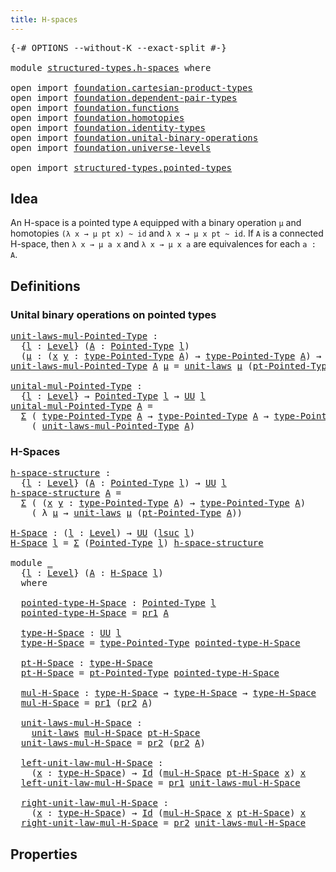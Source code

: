 ```yaml
---
title: H-spaces
---
```


<pre class="Agda"><a id="34" class="Symbol">{-#</a> <a id="38" class="Keyword">OPTIONS</a> <a id="46" class="Pragma">--without-K</a> <a id="58" class="Pragma">--exact-split</a> <a id="72" class="Symbol">#-}</a>

<a id="77" class="Keyword">module</a> <a id="84" href="structured-types.h-spaces.html" class="Module">structured-types.h-spaces</a> <a id="110" class="Keyword">where</a>

<a id="117" class="Keyword">open</a> <a id="122" class="Keyword">import</a> <a id="129" href="foundation.cartesian-product-types.html" class="Module">foundation.cartesian-product-types</a>
<a id="164" class="Keyword">open</a> <a id="169" class="Keyword">import</a> <a id="176" href="foundation.dependent-pair-types.html" class="Module">foundation.dependent-pair-types</a>
<a id="208" class="Keyword">open</a> <a id="213" class="Keyword">import</a> <a id="220" href="foundation.functions.html" class="Module">foundation.functions</a>
<a id="241" class="Keyword">open</a> <a id="246" class="Keyword">import</a> <a id="253" href="foundation.homotopies.html" class="Module">foundation.homotopies</a>
<a id="275" class="Keyword">open</a> <a id="280" class="Keyword">import</a> <a id="287" href="foundation.identity-types.html" class="Module">foundation.identity-types</a>
<a id="313" class="Keyword">open</a> <a id="318" class="Keyword">import</a> <a id="325" href="foundation.unital-binary-operations.html" class="Module">foundation.unital-binary-operations</a>
<a id="361" class="Keyword">open</a> <a id="366" class="Keyword">import</a> <a id="373" href="foundation.universe-levels.html" class="Module">foundation.universe-levels</a>

<a id="401" class="Keyword">open</a> <a id="406" class="Keyword">import</a> <a id="413" href="structured-types.pointed-types.html" class="Module">structured-types.pointed-types</a>
</pre>
## Idea

An H-space is a pointed type `A` equipped with a binary operation `μ` and homotopies `(λ x → μ pt x) ~ id` and `λ x → μ x pt ~ id`. If `A` is a connected H-space, then `λ x → μ a x` and `λ x → μ x a` are equivalences for each `a : A`.

## Definitions

### Unital binary operations on pointed types

<pre class="Agda"><a id="unit-laws-mul-Pointed-Type"></a><a id="765" href="structured-types.h-spaces.html#765" class="Function">unit-laws-mul-Pointed-Type</a> <a id="792" class="Symbol">:</a>
  <a id="796" class="Symbol">{</a><a id="797" href="structured-types.h-spaces.html#797" class="Bound">l</a> <a id="799" class="Symbol">:</a> <a id="801" href="Agda.Primitive.html#597" class="Postulate">Level</a><a id="806" class="Symbol">}</a> <a id="808" class="Symbol">(</a><a id="809" href="structured-types.h-spaces.html#809" class="Bound">A</a> <a id="811" class="Symbol">:</a> <a id="813" href="structured-types.pointed-types.html#383" class="Function">Pointed-Type</a> <a id="826" href="structured-types.h-spaces.html#797" class="Bound">l</a><a id="827" class="Symbol">)</a>
  <a id="831" class="Symbol">(</a><a id="832" href="structured-types.h-spaces.html#832" class="Bound">μ</a> <a id="834" class="Symbol">:</a> <a id="836" class="Symbol">(</a><a id="837" href="structured-types.h-spaces.html#837" class="Bound">x</a> <a id="839" href="structured-types.h-spaces.html#839" class="Bound">y</a> <a id="841" class="Symbol">:</a> <a id="843" href="structured-types.pointed-types.html#518" class="Function">type-Pointed-Type</a> <a id="861" href="structured-types.h-spaces.html#809" class="Bound">A</a><a id="862" class="Symbol">)</a> <a id="864" class="Symbol">→</a> <a id="866" href="structured-types.pointed-types.html#518" class="Function">type-Pointed-Type</a> <a id="884" href="structured-types.h-spaces.html#809" class="Bound">A</a><a id="885" class="Symbol">)</a> <a id="887" class="Symbol">→</a> <a id="889" href="foundation-core.universe-levels.html#222" class="Primitive">UU</a> <a id="892" href="structured-types.h-spaces.html#797" class="Bound">l</a>
<a id="894" href="structured-types.h-spaces.html#765" class="Function">unit-laws-mul-Pointed-Type</a> <a id="921" href="structured-types.h-spaces.html#921" class="Bound">A</a> <a id="923" href="structured-types.h-spaces.html#923" class="Bound">μ</a> <a id="925" class="Symbol">=</a> <a id="927" href="foundation.unital-binary-operations.html#1113" class="Function">unit-laws</a> <a id="937" href="structured-types.h-spaces.html#923" class="Bound">μ</a> <a id="939" class="Symbol">(</a><a id="940" href="structured-types.pointed-types.html#576" class="Function">pt-Pointed-Type</a> <a id="956" href="structured-types.h-spaces.html#921" class="Bound">A</a><a id="957" class="Symbol">)</a>

<a id="unital-mul-Pointed-Type"></a><a id="960" href="structured-types.h-spaces.html#960" class="Function">unital-mul-Pointed-Type</a> <a id="984" class="Symbol">:</a>
  <a id="988" class="Symbol">{</a><a id="989" href="structured-types.h-spaces.html#989" class="Bound">l</a> <a id="991" class="Symbol">:</a> <a id="993" href="Agda.Primitive.html#597" class="Postulate">Level</a><a id="998" class="Symbol">}</a> <a id="1000" class="Symbol">→</a> <a id="1002" href="structured-types.pointed-types.html#383" class="Function">Pointed-Type</a> <a id="1015" href="structured-types.h-spaces.html#989" class="Bound">l</a> <a id="1017" class="Symbol">→</a> <a id="1019" href="foundation-core.universe-levels.html#222" class="Primitive">UU</a> <a id="1022" href="structured-types.h-spaces.html#989" class="Bound">l</a>
<a id="1024" href="structured-types.h-spaces.html#960" class="Function">unital-mul-Pointed-Type</a> <a id="1048" href="structured-types.h-spaces.html#1048" class="Bound">A</a> <a id="1050" class="Symbol">=</a>
  <a id="1054" href="foundation-core.dependent-pair-types.html#502" class="Record">Σ</a> <a id="1056" class="Symbol">(</a> <a id="1058" href="structured-types.pointed-types.html#518" class="Function">type-Pointed-Type</a> <a id="1076" href="structured-types.h-spaces.html#1048" class="Bound">A</a> <a id="1078" class="Symbol">→</a> <a id="1080" href="structured-types.pointed-types.html#518" class="Function">type-Pointed-Type</a> <a id="1098" href="structured-types.h-spaces.html#1048" class="Bound">A</a> <a id="1100" class="Symbol">→</a> <a id="1102" href="structured-types.pointed-types.html#518" class="Function">type-Pointed-Type</a> <a id="1120" href="structured-types.h-spaces.html#1048" class="Bound">A</a><a id="1121" class="Symbol">)</a>
    <a id="1127" class="Symbol">(</a> <a id="1129" href="structured-types.h-spaces.html#765" class="Function">unit-laws-mul-Pointed-Type</a> <a id="1156" href="structured-types.h-spaces.html#1048" class="Bound">A</a><a id="1157" class="Symbol">)</a>
</pre>
### H-Spaces

<pre class="Agda"><a id="h-space-structure"></a><a id="1186" href="structured-types.h-spaces.html#1186" class="Function">h-space-structure</a> <a id="1204" class="Symbol">:</a>
  <a id="1208" class="Symbol">{</a><a id="1209" href="structured-types.h-spaces.html#1209" class="Bound">l</a> <a id="1211" class="Symbol">:</a> <a id="1213" href="Agda.Primitive.html#597" class="Postulate">Level</a><a id="1218" class="Symbol">}</a> <a id="1220" class="Symbol">(</a><a id="1221" href="structured-types.h-spaces.html#1221" class="Bound">A</a> <a id="1223" class="Symbol">:</a> <a id="1225" href="structured-types.pointed-types.html#383" class="Function">Pointed-Type</a> <a id="1238" href="structured-types.h-spaces.html#1209" class="Bound">l</a><a id="1239" class="Symbol">)</a> <a id="1241" class="Symbol">→</a> <a id="1243" href="foundation-core.universe-levels.html#222" class="Primitive">UU</a> <a id="1246" href="structured-types.h-spaces.html#1209" class="Bound">l</a>
<a id="1248" href="structured-types.h-spaces.html#1186" class="Function">h-space-structure</a> <a id="1266" href="structured-types.h-spaces.html#1266" class="Bound">A</a> <a id="1268" class="Symbol">=</a>
  <a id="1272" href="foundation-core.dependent-pair-types.html#502" class="Record">Σ</a> <a id="1274" class="Symbol">(</a> <a id="1276" class="Symbol">(</a><a id="1277" href="structured-types.h-spaces.html#1277" class="Bound">x</a> <a id="1279" href="structured-types.h-spaces.html#1279" class="Bound">y</a> <a id="1281" class="Symbol">:</a> <a id="1283" href="structured-types.pointed-types.html#518" class="Function">type-Pointed-Type</a> <a id="1301" href="structured-types.h-spaces.html#1266" class="Bound">A</a><a id="1302" class="Symbol">)</a> <a id="1304" class="Symbol">→</a> <a id="1306" href="structured-types.pointed-types.html#518" class="Function">type-Pointed-Type</a> <a id="1324" href="structured-types.h-spaces.html#1266" class="Bound">A</a><a id="1325" class="Symbol">)</a>
    <a id="1331" class="Symbol">(</a> <a id="1333" class="Symbol">λ</a> <a id="1335" href="structured-types.h-spaces.html#1335" class="Bound">μ</a> <a id="1337" class="Symbol">→</a> <a id="1339" href="foundation.unital-binary-operations.html#1113" class="Function">unit-laws</a> <a id="1349" href="structured-types.h-spaces.html#1335" class="Bound">μ</a> <a id="1351" class="Symbol">(</a><a id="1352" href="structured-types.pointed-types.html#576" class="Function">pt-Pointed-Type</a> <a id="1368" href="structured-types.h-spaces.html#1266" class="Bound">A</a><a id="1369" class="Symbol">))</a>

<a id="H-Space"></a><a id="1373" href="structured-types.h-spaces.html#1373" class="Function">H-Space</a> <a id="1381" class="Symbol">:</a> <a id="1383" class="Symbol">(</a><a id="1384" href="structured-types.h-spaces.html#1384" class="Bound">l</a> <a id="1386" class="Symbol">:</a> <a id="1388" href="Agda.Primitive.html#597" class="Postulate">Level</a><a id="1393" class="Symbol">)</a> <a id="1395" class="Symbol">→</a> <a id="1397" href="foundation-core.universe-levels.html#222" class="Primitive">UU</a> <a id="1400" class="Symbol">(</a><a id="1401" href="Agda.Primitive.html#780" class="Primitive">lsuc</a> <a id="1406" href="structured-types.h-spaces.html#1384" class="Bound">l</a><a id="1407" class="Symbol">)</a>
<a id="1409" href="structured-types.h-spaces.html#1373" class="Function">H-Space</a> <a id="1417" href="structured-types.h-spaces.html#1417" class="Bound">l</a> <a id="1419" class="Symbol">=</a> <a id="1421" href="foundation-core.dependent-pair-types.html#502" class="Record">Σ</a> <a id="1423" class="Symbol">(</a><a id="1424" href="structured-types.pointed-types.html#383" class="Function">Pointed-Type</a> <a id="1437" href="structured-types.h-spaces.html#1417" class="Bound">l</a><a id="1438" class="Symbol">)</a> <a id="1440" href="structured-types.h-spaces.html#1186" class="Function">h-space-structure</a>

<a id="1459" class="Keyword">module</a> <a id="1466" href="structured-types.h-spaces.html#1466" class="Module">_</a>
  <a id="1470" class="Symbol">{</a><a id="1471" href="structured-types.h-spaces.html#1471" class="Bound">l</a> <a id="1473" class="Symbol">:</a> <a id="1475" href="Agda.Primitive.html#597" class="Postulate">Level</a><a id="1480" class="Symbol">}</a> <a id="1482" class="Symbol">(</a><a id="1483" href="structured-types.h-spaces.html#1483" class="Bound">A</a> <a id="1485" class="Symbol">:</a> <a id="1487" href="structured-types.h-spaces.html#1373" class="Function">H-Space</a> <a id="1495" href="structured-types.h-spaces.html#1471" class="Bound">l</a><a id="1496" class="Symbol">)</a>
  <a id="1500" class="Keyword">where</a>

  <a id="1509" href="structured-types.h-spaces.html#1509" class="Function">pointed-type-H-Space</a> <a id="1530" class="Symbol">:</a> <a id="1532" href="structured-types.pointed-types.html#383" class="Function">Pointed-Type</a> <a id="1545" href="structured-types.h-spaces.html#1471" class="Bound">l</a>
  <a id="1549" href="structured-types.h-spaces.html#1509" class="Function">pointed-type-H-Space</a> <a id="1570" class="Symbol">=</a> <a id="1572" href="foundation-core.dependent-pair-types.html#592" class="Field">pr1</a> <a id="1576" href="structured-types.h-spaces.html#1483" class="Bound">A</a>

  <a id="1581" href="structured-types.h-spaces.html#1581" class="Function">type-H-Space</a> <a id="1594" class="Symbol">:</a> <a id="1596" href="foundation-core.universe-levels.html#222" class="Primitive">UU</a> <a id="1599" href="structured-types.h-spaces.html#1471" class="Bound">l</a>
  <a id="1603" href="structured-types.h-spaces.html#1581" class="Function">type-H-Space</a> <a id="1616" class="Symbol">=</a> <a id="1618" href="structured-types.pointed-types.html#518" class="Function">type-Pointed-Type</a> <a id="1636" href="structured-types.h-spaces.html#1509" class="Function">pointed-type-H-Space</a>

  <a id="1660" href="structured-types.h-spaces.html#1660" class="Function">pt-H-Space</a> <a id="1671" class="Symbol">:</a> <a id="1673" href="structured-types.h-spaces.html#1581" class="Function">type-H-Space</a>
  <a id="1688" href="structured-types.h-spaces.html#1660" class="Function">pt-H-Space</a> <a id="1699" class="Symbol">=</a> <a id="1701" href="structured-types.pointed-types.html#576" class="Function">pt-Pointed-Type</a> <a id="1717" href="structured-types.h-spaces.html#1509" class="Function">pointed-type-H-Space</a>

  <a id="1741" href="structured-types.h-spaces.html#1741" class="Function">mul-H-Space</a> <a id="1753" class="Symbol">:</a> <a id="1755" href="structured-types.h-spaces.html#1581" class="Function">type-H-Space</a> <a id="1768" class="Symbol">→</a> <a id="1770" href="structured-types.h-spaces.html#1581" class="Function">type-H-Space</a> <a id="1783" class="Symbol">→</a> <a id="1785" href="structured-types.h-spaces.html#1581" class="Function">type-H-Space</a>
  <a id="1800" href="structured-types.h-spaces.html#1741" class="Function">mul-H-Space</a> <a id="1812" class="Symbol">=</a> <a id="1814" href="foundation-core.dependent-pair-types.html#592" class="Field">pr1</a> <a id="1818" class="Symbol">(</a><a id="1819" href="foundation-core.dependent-pair-types.html#604" class="Field">pr2</a> <a id="1823" href="structured-types.h-spaces.html#1483" class="Bound">A</a><a id="1824" class="Symbol">)</a>

  <a id="1829" href="structured-types.h-spaces.html#1829" class="Function">unit-laws-mul-H-Space</a> <a id="1851" class="Symbol">:</a>
    <a id="1857" href="foundation.unital-binary-operations.html#1113" class="Function">unit-laws</a> <a id="1867" href="structured-types.h-spaces.html#1741" class="Function">mul-H-Space</a> <a id="1879" href="structured-types.h-spaces.html#1660" class="Function">pt-H-Space</a>
  <a id="1892" href="structured-types.h-spaces.html#1829" class="Function">unit-laws-mul-H-Space</a> <a id="1914" class="Symbol">=</a> <a id="1916" href="foundation-core.dependent-pair-types.html#604" class="Field">pr2</a> <a id="1920" class="Symbol">(</a><a id="1921" href="foundation-core.dependent-pair-types.html#604" class="Field">pr2</a> <a id="1925" href="structured-types.h-spaces.html#1483" class="Bound">A</a><a id="1926" class="Symbol">)</a>

  <a id="1931" href="structured-types.h-spaces.html#1931" class="Function">left-unit-law-mul-H-Space</a> <a id="1957" class="Symbol">:</a>
    <a id="1963" class="Symbol">(</a><a id="1964" href="structured-types.h-spaces.html#1964" class="Bound">x</a> <a id="1966" class="Symbol">:</a> <a id="1968" href="structured-types.h-spaces.html#1581" class="Function">type-H-Space</a><a id="1980" class="Symbol">)</a> <a id="1982" class="Symbol">→</a> <a id="1984" href="foundation-core.identity-types.html#641" class="Datatype">Id</a> <a id="1987" class="Symbol">(</a><a id="1988" href="structured-types.h-spaces.html#1741" class="Function">mul-H-Space</a> <a id="2000" href="structured-types.h-spaces.html#1660" class="Function">pt-H-Space</a> <a id="2011" href="structured-types.h-spaces.html#1964" class="Bound">x</a><a id="2012" class="Symbol">)</a> <a id="2014" href="structured-types.h-spaces.html#1964" class="Bound">x</a>
  <a id="2018" href="structured-types.h-spaces.html#1931" class="Function">left-unit-law-mul-H-Space</a> <a id="2044" class="Symbol">=</a> <a id="2046" href="foundation-core.dependent-pair-types.html#592" class="Field">pr1</a> <a id="2050" href="structured-types.h-spaces.html#1829" class="Function">unit-laws-mul-H-Space</a>

  <a id="2075" href="structured-types.h-spaces.html#2075" class="Function">right-unit-law-mul-H-Space</a> <a id="2102" class="Symbol">:</a>
    <a id="2108" class="Symbol">(</a><a id="2109" href="structured-types.h-spaces.html#2109" class="Bound">x</a> <a id="2111" class="Symbol">:</a> <a id="2113" href="structured-types.h-spaces.html#1581" class="Function">type-H-Space</a><a id="2125" class="Symbol">)</a> <a id="2127" class="Symbol">→</a> <a id="2129" href="foundation-core.identity-types.html#641" class="Datatype">Id</a> <a id="2132" class="Symbol">(</a><a id="2133" href="structured-types.h-spaces.html#1741" class="Function">mul-H-Space</a> <a id="2145" href="structured-types.h-spaces.html#2109" class="Bound">x</a> <a id="2147" href="structured-types.h-spaces.html#1660" class="Function">pt-H-Space</a><a id="2157" class="Symbol">)</a> <a id="2159" href="structured-types.h-spaces.html#2109" class="Bound">x</a>
  <a id="2163" href="structured-types.h-spaces.html#2075" class="Function">right-unit-law-mul-H-Space</a> <a id="2190" class="Symbol">=</a> <a id="2192" href="foundation-core.dependent-pair-types.html#604" class="Field">pr2</a> <a id="2196" href="structured-types.h-spaces.html#1829" class="Function">unit-laws-mul-H-Space</a>
</pre>
## Properties
